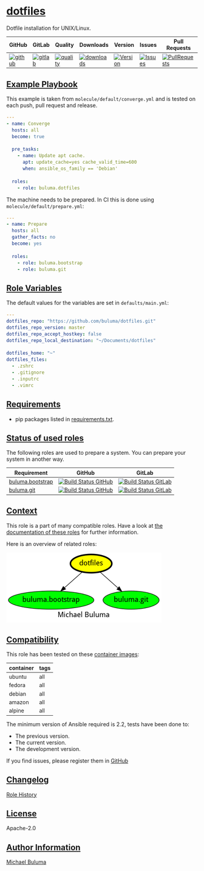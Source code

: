 # [dotfiles](#dotfiles)

Dotfile installation for UNIX/Linux.

|GitHub|GitLab|Quality|Downloads|Version|Issues|Pull Requests|
|------|------|-------|---------|-------|------|-------------|
|[![github](https://github.com/buluma/ansible-role-dotfiles/workflows/Ansible%20Molecule/badge.svg)](https://github.com/buluma/ansible-role-dotfiles/actions)|[![gitlab](https://gitlab.com/buluma/ansible-role-dotfiles/badges/master/pipeline.svg)](https://gitlab.com/buluma/ansible-role-dotfiles)|[![quality](https://img.shields.io/ansible/quality/)](https://galaxy.ansible.com/buluma/dotfiles)|[![downloads](https://img.shields.io/ansible/role/d/)](https://galaxy.ansible.com/buluma/dotfiles)|[![Version](https://img.shields.io/github/release/buluma/ansible-role-dotfiles.svg)](https://github.com/buluma/ansible-role-dotfiles/releases/)|[![Issues](https://img.shields.io/github/issues/buluma/ansible-role-dotfiles.svg)](https://github.com/buluma/ansible-role-dotfiles/issues/)|[![PullRequests](https://img.shields.io/github/issues-pr-closed-raw/buluma/ansible-role-dotfiles.svg)](https://github.com/buluma/ansible-role-dotfiles/pulls/)|

## [Example Playbook](#example-playbook)

This example is taken from `molecule/default/converge.yml` and is tested on each push, pull request and release.
```yaml
---
- name: Converge
  hosts: all
  become: true

  pre_tasks:
    - name: Update apt cache.
      apt: update_cache=yes cache_valid_time=600
      when: ansible_os_family == 'Debian'

  roles:
    - role: buluma.dotfiles
```

The machine needs to be prepared. In CI this is done using `molecule/default/prepare.yml`:
```yaml
---
- name: Prepare
  hosts: all
  gather_facts: no
  become: yes

  roles:
    - role: buluma.bootstrap
    - role: buluma.git
```


## [Role Variables](#role-variables)

The default values for the variables are set in `defaults/main.yml`:
```yaml
---
dotfiles_repo: "https://github.com/buluma/dotfiles.git"
dotfiles_repo_version: master
dotfiles_repo_accept_hostkey: false
dotfiles_repo_local_destination: "~/Documents/dotfiles"

dotfiles_home: "~"
dotfiles_files:
  - .zshrc
  - .gitignore
  - .inputrc
  - .vimrc
```

## [Requirements](#requirements)

- pip packages listed in [requirements.txt](https://github.com/buluma/ansible-role-dotfiles/blob/main/requirements.txt).

## [Status of used roles](#status-of-requirements)

The following roles are used to prepare a system. You can prepare your system in another way.

| Requirement | GitHub | GitLab |
|-------------|--------|--------|
|[buluma.bootstrap](https://galaxy.ansible.com/buluma/bootstrap)|[![Build Status GitHub](https://github.com/buluma/ansible-role-bootstrap/workflows/Ansible%20Molecule/badge.svg)](https://github.com/buluma/ansible-role-bootstrap/actions)|[![Build Status GitLab ](https://gitlab.com/buluma/ansible-role-bootstrap/badges/master/pipeline.svg)](https://gitlab.com/buluma/ansible-role-bootstrap)|
|[buluma.git](https://galaxy.ansible.com/buluma/git)|[![Build Status GitHub](https://github.com/buluma/ansible-role-git/workflows/Ansible%20Molecule/badge.svg)](https://github.com/buluma/ansible-role-git/actions)|[![Build Status GitLab ](https://gitlab.com/buluma/ansible-role-git/badges/master/pipeline.svg)](https://gitlab.com/buluma/ansible-role-git)|

## [Context](#context)

This role is a part of many compatible roles. Have a look at [the documentation of these roles](https://buluma.github.io/) for further information.

Here is an overview of related roles:

![dependencies](https://raw.githubusercontent.com/buluma/ansible-role-dotfiles/png/requirements.png "Dependencies")

## [Compatibility](#compatibility)

This role has been tested on these [container images](https://hub.docker.com/u/buluma):

|container|tags|
|---------|----|
|ubuntu|all|
|fedora|all|
|debian|all|
|amazon|all|
|alpine|all|

The minimum version of Ansible required is 2.2, tests have been done to:

- The previous version.
- The current version.
- The development version.



If you find issues, please register them in [GitHub](https://github.com/buluma/ansible-role-dotfiles/issues)

## [Changelog](#changelog)

[Role History](https://github.com/buluma/ansible-role-dotfiles/blob/master/CHANGELOG.md)

## [License](#license)

Apache-2.0

## [Author Information](#author-information)

[Michael Buluma](https://buluma.github.io/)
